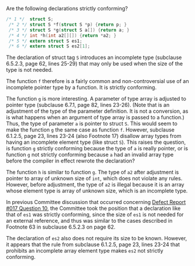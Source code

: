 Are the following declarations strictly conforming?

```c
/* 1 */  struct S;
 /* 2 */ struct S *f(struct S *p) {return p; }
 /* 3 */ struct S *g(struct S a[]) {return a; }
 /* 4 */ int *h(int a2[][]) {return *a2; }
 /* 5 */ extern struct S es1;
 /* 6 */ extern struct S es2[1];
```

The declaration of struct tag `S` introduces an incomplete type (subclause
6.5.2.3, page 62, lines 25-29) that may only be used when the size of the type
is not needed.

The function `f` therefore is a fairly common and non-controversial use of an
incomplete pointer type by a function. It is strictly conforming.

The function `g` is more interesting. A parameter of type array is adjusted to
pointer type (subclause 6.7.1, page 82, lines 23-26). (Note that is an
adjustment of the type of the parameter definition. It is not a conversion, as
is what happens when an argument of type array is passed to a function.) Thus,
the type of parameter `a` is pointer to struct `S`. This would seem to make the
function `g` the same case as function `f`. However, subclause 6.1.2.5, page 23,
lines 23-24 (also Footnote 17\) disallow array types from having an incomplete
element type (like struct `S`). This raises the question, is function `g`
strictly conforming because the type of `a` is really pointer, or is function
`g` not strictly conforming because `a` had an invalid array type before the
compiler in effect rewrote the declaration?

The function `h` is similar to function `g`. The type of `a2` after adjustment
is pointer to array of unknown size of `int`, which does not violate any rules.
However, before adjustment, the type of `a2` is illegal because it is an array
whose element type is array of unknown size, which is an incomplete type.

In previous Committee discussion that occurred concerning [Defect Report #017
Question 10](issue:0017.07), the Committee took the position that a declaration
like that of `es1` was strictly conforming, since the size of `es1` is not
needed for an external reference, and thus was similar to the cases described in
Footnote 63 in subclause 6.5.2.3 on page 62\.

The declaration of `es2` also does not require its size to be known. However, it
appears that the rule from subclause 6.1.2.5, page 23, lines 23-24 that
prohibits an incomplete array element type makes `es2` not strictly conforming.
